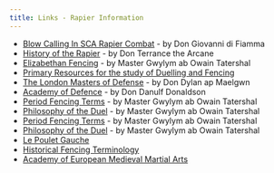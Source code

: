 ```yaml
---
title: Links - Rapier Information
---
```


* [Blow Calling In SCA Rapier Combat](http://www.geocities.com/Area51/8370/wounds.html) - by Don Giovanni di Fiamma
* [History of the Rapier](http://www.unm.edu/~shrike/rapier/histrap.html) - by Don Terrance the Arcane
* [Elizabethan Fencing](http://jan.ucc.nau.edu/~wew/fencing.html) - by Master Gwylym ab Owain Tatershal
* [Primary Resources for the study of Duelling and Fencing](http://www.transarc.com/afs/transarc.com/public/groff/html/sca/fencing/online.html)
* [The London Masters of Defense](http://www.iceweasel.org/lmod.html) - by Don Dylan ap Maelgwn
* [Academy of Defence](http://www.musketeer.org) - by Don Danulf Donaldson
* [Period Fencing Terms](http://jan.ucc.nau.edu/~wew/fencing/terms.html) - by Master Gwylym ab Owain Tatershal
* [Philosophy of the Duel](http://jan.ucc.nau.edu/~wew/fencing/philosophy.html) - by Master Gwylym ab Owain Tatershal
* [Period Fencing Terms](http://jan.ucc.nau.edu/~wew/fencing/terms.html) - by Master Gwylym ab Owain Tatershal
* [Philosophy of the Duel](http://jan.ucc.nau.edu/~wew/fencing/philosophy.html) - by Master Gwylym ab Owain Tatershal
* [Le Poulet Gauche](http://www.lepg.org)
* [Historical Fencing Terminology](http://www.thearma.org/terms.htm)
* [Academy of European Medieval Martial Arts](http://www.aemma.org/)
